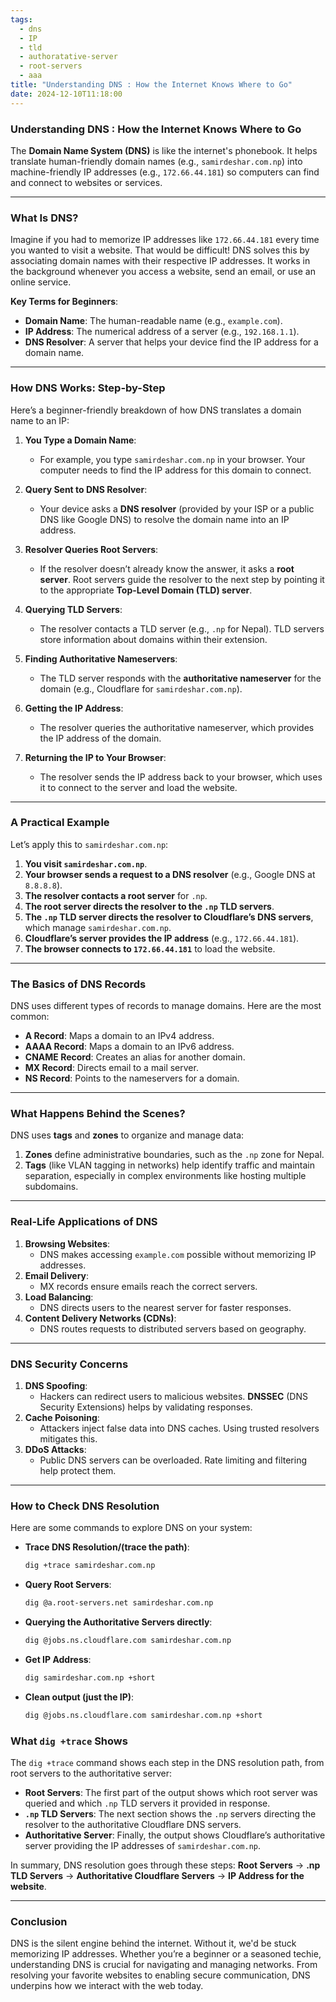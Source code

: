 ```yaml
---
tags:
  - dns
  - IP
  - tld
  - authoratative-server
  - root-servers
  - aaa
title: "Understanding DNS : How the Internet Knows Where to Go"
date: 2024-12-10T11:18:00
---
```

### **Understanding DNS : How the Internet Knows Where to Go**

The **Domain Name System (DNS)** is like the internet's phonebook. It helps translate human-friendly domain names (e.g., `samirdeshar.com.np`) into machine-friendly IP addresses (e.g., `172.66.44.181`) so computers can find and connect to websites or services.

---

### **What Is DNS?**

Imagine if you had to memorize IP addresses like `172.66.44.181` every time you wanted to visit a website. That would be difficult! DNS solves this by associating domain names with their respective IP addresses. It works in the background whenever you access a website, send an email, or use an online service.

**Key Terms for Beginners**:

- **Domain Name**: The human-readable name (e.g., `example.com`).
- **IP Address**: The numerical address of a server (e.g., `192.168.1.1`).
- **DNS Resolver**: A server that helps your device find the IP address for a domain name.

---

### **How DNS Works: Step-by-Step**

Here’s a beginner-friendly breakdown of how DNS translates a domain name to an IP:

1. **You Type a Domain Name**:
    
    - For example, you type `samirdeshar.com.np` in your browser. Your computer needs to find the IP address for this domain to connect.
2. **Query Sent to DNS Resolver**:
    
    - Your device asks a **DNS resolver** (provided by your ISP or a public DNS like Google DNS) to resolve the domain name into an IP address.
3. **Resolver Queries Root Servers**:
    
    - If the resolver doesn’t already know the answer, it asks a **root server**. Root servers guide the resolver to the next step by pointing it to the appropriate **Top-Level Domain (TLD) server**.
4. **Querying TLD Servers**:
    
    - The resolver contacts a TLD server (e.g., `.np` for Nepal). TLD servers store information about domains within their extension.
5. **Finding Authoritative Nameservers**:
    
    - The TLD server responds with the **authoritative nameserver** for the domain (e.g., Cloudflare for `samirdeshar.com.np`).
6. **Getting the IP Address**:
    
    - The resolver queries the authoritative nameserver, which provides the IP address of the domain.
7. **Returning the IP to Your Browser**:
    
    - The resolver sends the IP address back to your browser, which uses it to connect to the server and load the website.

---

### **A Practical Example**

Let’s apply this to `samirdeshar.com.np`:

1. **You visit `samirdeshar.com.np`**.
2. **Your browser sends a request to a DNS resolver** (e.g., Google DNS at `8.8.8.8`).
3. **The resolver contacts a root server** for `.np`.
4. **The root server directs the resolver to the `.np` TLD servers**.
5. **The `.np` TLD server directs the resolver to Cloudflare’s DNS servers**, which manage `samirdeshar.com.np`.
6. **Cloudflare’s server provides the IP address** (e.g., `172.66.44.181`).
7. **The browser connects to `172.66.44.181`** to load the website.

---

### **The Basics of DNS Records**

DNS uses different types of records to manage domains. Here are the most common:

- **A Record**: Maps a domain to an IPv4 address.
- **AAAA Record**: Maps a domain to an IPv6 address.
- **CNAME Record**: Creates an alias for another domain.
- **MX Record**: Directs email to a mail server.
- **NS Record**: Points to the nameservers for a domain.

---

### **What Happens Behind the Scenes?**

DNS uses **tags** and **zones** to organize and manage data:

1. **Zones** define administrative boundaries, such as the `.np` zone for Nepal.
2. **Tags** (like VLAN tagging in networks) help identify traffic and maintain separation, especially in complex environments like hosting multiple subdomains.

---

### **Real-Life Applications of DNS**

1. **Browsing Websites**:
    - DNS makes accessing `example.com` possible without memorizing IP addresses.
2. **Email Delivery**:
    - MX records ensure emails reach the correct servers.
3. **Load Balancing**:
    - DNS directs users to the nearest server for faster responses.
4. **Content Delivery Networks (CDNs)**:
    - DNS routes requests to distributed servers based on geography.

---

### **DNS Security Concerns**

1. **DNS Spoofing**:
    - Hackers can redirect users to malicious websites. **DNSSEC** (DNS Security Extensions) helps by validating responses.
2. **Cache Poisoning**:
    - Attackers inject false data into DNS caches. Using trusted resolvers mitigates this.
3. **DDoS Attacks**:
    - Public DNS servers can be overloaded. Rate limiting and filtering help protect them.

---

### **How to Check DNS Resolution**

Here are some commands to explore DNS on your system:

- **Trace DNS Resolution/(trace the path)**:
    
    ```bash
    dig +trace samirdeshar.com.np
    ```
- **Query Root Servers**:
    
    ```bash
    dig @a.root-servers.net samirdeshar.com.np
    ```
- **Querying the Authoritative Servers directly**:
  ```bash
  dig @jobs.ns.cloudflare.com samirdeshar.com.np
  ```
- **Get IP Address**:
    
    ```bash
    dig samirdeshar.com.np +short
    ```
- **Clean output (just the IP)**:
  ```bash
  dig @jobs.ns.cloudflare.com samirdeshar.com.np +short
  ```

### What `dig +trace` Shows

The `dig +trace` command shows each step in the DNS resolution path, from root servers to the authoritative server:

- **Root Servers**: The first part of the output shows which root server was queried and which `.np` TLD servers it provided in response.
- **`.np` TLD Servers**: The next section shows the `.np` servers directing the resolver to the authoritative Cloudflare DNS servers.
- **Authoritative Server**: Finally, the output shows Cloudflare’s authoritative server providing the IP addresses of `samirdeshar.com.np`.

In summary, DNS resolution goes through these steps: **Root Servers** → **.np TLD Servers** → **Authoritative Cloudflare Servers** → **IP Address for the website**.

---

### **Conclusion**

DNS is the silent engine behind the internet. Without it, we'd be stuck memorizing IP addresses. Whether you’re a beginner or a seasoned techie, understanding DNS is crucial for navigating and managing networks. From resolving your favorite websites to enabling secure communication, DNS underpins how we interact with the web today.